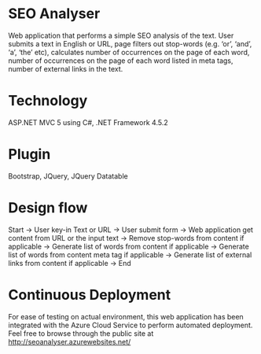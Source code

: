 # SEO Analyser
Web application that performs a simple SEO analysis of the text. User submits a text in English or URL, page filters out stop-words (e.g. ‘or’, ‘and’, ‘a’, ‘the’ etc), calculates number of occurrences on the page of each word, number of occurrences on the page of each word listed in meta tags, number of external links in the text.

# Technology
ASP.NET MVC 5 using C#,
.NET Framework 4.5.2

# Plugin
Bootstrap,
JQuery,
JQuery Datatable

# Design flow
Start -> User key-in Text or URL -> User submit form -> Web application get content from URL or the input text -> Remove stop-words from content if applicable -> Generate list of words from content if applicable -> Generate list of words from content meta tag if applicable -> Generate list of external links from content if applicable -> End

# Continuous Deployment
For ease of testing on actual environment, this web application has been integrated with the Azure Cloud Service to perform automated deployment. Feel free to browse through the public site at http://seoanalyser.azurewebsites.net/
